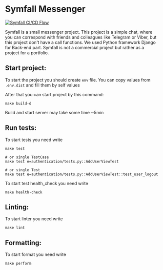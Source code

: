 # Symfall Messenger

[![Symfall CI/CD Flow](https://github.com/symfall/api/actions/workflows/aws.yml/badge.svg?branch=develop)](https://github.com/symfall/api/actions/workflows/aws.yml)

Symfall is a small messenger project. This project is a simple chat,
where you can correspond with friends and colleagues like Telegram or Viber, but this project don't have a call functions. 
We used Python framework Django for Back-end part. Symfall is not a commercial project but rather as a project for a portfolio.

## Start project:
To start the project you should create `env` file. You can copy values from `.env.dist`
and fill them by self values

After that you can start project by this command: 
```
make build-d
```
Build and start server may take some time ~5min

## Run tests:
To start tests you need write 
```
make test

# or single TestCase
make test e=authentication/tests.py::AddUserViewTest

# or single Test
make test e=authentication/tests.py::AddUserViewTest::test_user_logout
```
To start test health_check you need write 
```
make health-check
```

## Linting:
To start linter you need write
```
make lint
```

## Formatting:
To start format you need write
```
make perform
```